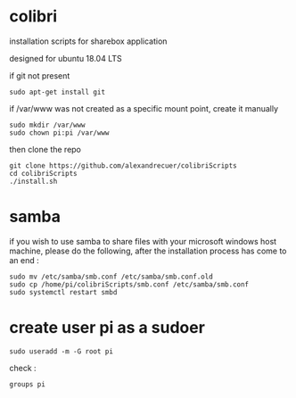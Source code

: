 # colibri

installation scripts for sharebox application

designed for ubuntu 18.04 LTS

if git not present
```
sudo apt-get install git
```

if /var/www was not created as a specific mount point, create it manually
```
sudo mkdir /var/www
sudo chown pi:pi /var/www
```

then clone the repo
```
git clone https://github.com/alexandrecuer/colibriScripts
cd colibriScripts
./install.sh
```


# samba

if you wish to use samba to share files with your microsoft windows host machine, please do the following, after the installation process has come to an end :

```
sudo mv /etc/samba/smb.conf /etc/samba/smb.conf.old
sudo cp /home/pi/colibriScripts/smb.conf /etc/samba/smb.conf
sudo systemctl restart smbd
```
# create user pi as a sudoer

```
sudo useradd -m -G root pi
```
check :

```
groups pi
```
